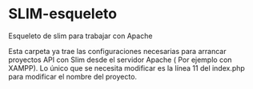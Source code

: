 # SLIM-esqueleto
Esqueleto de slim para trabajar con Apache

Esta carpeta ya trae las configuraciones necesarias para arrancar proyectos API con Slim desde el servidor Apache ( Por ejemplo con XAMPP).
Lo único que se necesita modificar es la línea 11 del index.php para modificar el nombre del proyecto.
